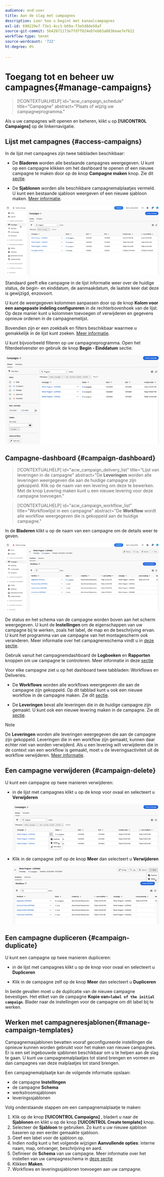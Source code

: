 ```yaml
---
audience: end-user
title: Aan de slag met campagnes
description: Leer hoe u begint met kanaalcampagnes
exl-id: 690229e7-73e1-4cc1-b69a-f3e5d8de58af
source-git-commit: 5b42671173e7fd7f024eb7eb03a0836eae7ef622
workflow-type: tm+mt
source-wordcount: '722'
ht-degree: 0%

---
```


# Toegang tot en beheer uw campagnes{#manage-campaigns}

>[!CONTEXTUALHELP]
>id="acw_campaign_schedule"
>title="Campagne"
>abstract="Plaats of wijzig uw campagneprogramma."

Als u uw campagnes wilt openen en beheren, klikt u op **[!UICONTROL Campaigns]** op de linkernavigatie.

## Lijst met campagnes {#access-campaigns}

In de lijst met campagnes zijn twee tabbladen beschikbaar:

* De **Bladeren** worden alle bestaande campagnes weergegeven. U kunt op een campagne klikken om het dashboard te openen of een nieuwe campagne te maken door op de knop **Campagne maken** knop. Zie dit [sectie](create-campaigns.md#create-campaigns).

* De **Sjablonen** worden alle beschikbare campagnemalplaatjes vermeld. U kunt een bestaande sjabloon weergeven of een nieuwe sjabloon maken. [Meer informatie](#manage-campaign-templates).

![Lijst met campagnes](assets/campaign-list.png)

Standaard geeft elke campagne in de lijst informatie weer over de huidige status, de begin- en einddatum, de aanmaakdatum, de laatste keer dat deze is gewijzigd, enzovoort.

U kunt de weergegeven kolommen aanpassen door op de knop **Kolom voor een aangepaste indeling configureren** in de rechterbovenhoek van de lijst. Op deze manier kunt u kolommen toevoegen of verwijderen en gegevens opnieuw ordenen in de campagnemelijst.

Bovendien zijn er een zoekbalk en filters beschikbaar waarmee u gemakkelijk in de lijst kunt zoeken. [Meer informatie](../get-started/user-interface.md#list-screens).

U kunt bijvoorbeeld filteren op uw campagneprogramma. Open het filterdeelvenster en gebruik de knop **Begin - Einddatum** sectie:

![Campagne, filter](assets/campaign-filter-on-dates.png)

## Campagne-dashboard {#campaign-dashboard}

>[!CONTEXTUALHELP]
>id="acw_campaign_delivery_list"
>title="Lijst van leveringen in de campagne"
>abstract="De **Leveringen** worden alle leveringen weergegeven die aan de huidige campagne zijn gekoppeld. Klik op de naam van een levering om deze te bewerken. Met de knop Levering maken kunt u een nieuwe levering voor deze campagne toevoegen."

>[!CONTEXTUALHELP]
>id="acw_campaign_workflow_list"
>title="Workflowlijst in een campagne"
>abstract="De **Workflow** wordt alle workflow weergegeven die is gekoppeld aan de huidige campagne."

In de **Bladeren** klikt u op de naam van een campagne om de details weer te geven.

![Campagne-dashboard](assets/campaign-dashboard.png)

De status en het schema van de campagne worden boven aan het scherm weergegeven. U kunt de **Instellingen** om de eigenschappen van uw campagne bij te werken, zoals het label, de map en de beschrijving ervan. U kunt het programma van uw campagne van het montagescherm ook veranderen. Meer informatie over het campagnereschema vindt u in [deze sectie](create-campaigns.md#campaign-schedule).

Gebruik vanuit het campagnemdashboard de **Logboeken** en **Rapporten** knoppen om uw campagne te controleren. Meer informatie in deze [sectie](create-campaigns.md#create-campaigns)

Voor elke campagne ziet u op het dashboard twee tabbladen: Workflows en Deliveries.

* De **Workflows** worden alle workflows weergegeven die aan de campagne zijn gekoppeld. Op dit tabblad kunt u ook een nieuwe workflow in de campagne maken. Zie dit [sectie](create-campaigns.md#create-campaigns).

* De **Leveringen** bevat alle leveringen die in de huidige campagne zijn gemaakt. U kunt ook een nieuwe levering maken in de campagne. Zie dit [sectie](create-campaigns.md#create-campaigns).

>[!NOTE]
>
>De **Leveringen** worden alle leveringen weergegeven die aan de campagne zijn gekoppeld. Leveringen die in een workflow zijn gemaakt, kunnen daar echter niet van worden verwijderd. Als u een levering wilt verwijderen die in de context van een workflow is gemaakt, moet u de leveringsactiviteit uit de workflow verwijderen. [Meer informatie](../msg/gs-messages.md#delivery-delete).


## Een campagne verwijderen {#campaign-delete}

U kunt een campagne op twee manieren verwijderen:

* in de lijst met campagnes klikt u op de knop voor ovaal en selecteert u **Verwijderen**

  ![Een campagne verwijderen uit de lijst met campagnes](assets/delete-a-campaign-from-list.png)

* Klik in de campagne zelf op de knop **Meer** dan selecteert u **Verwijderen**

  ![Een campagne verwijderen van het campagnedashboard](assets/delete-a-campaign-from-dashboard.png)


## Een campagne dupliceren {#campaign-duplicate}

U kunt een campagne op twee manieren dupliceren:

* in de lijst met campagnes klikt u op de knop voor ovaal en selecteert u **Dupliceren**

* Klik in de campagne zelf op de knop **Meer** dan selecteert u **Dupliceren**

In beide gevallen moet u de duplicatie van de nieuwe campagne bevestigen. Het etiket van de campagne **Kopie van`<label of the initial campaign`**. Blader naar de instellingen voor de campagne om dit label bij te werken.


## Werken met campagneresjablonen{#manage-campaign-templates}

Campagnemasjablonen bevatten vooraf geconfigureerde instellingen die opnieuw kunnen worden gebruikt voor het maken van nieuwe campagnes. Er is een set ingebouwde sjablonen beschikbaar om u te helpen aan de slag te gaan. U kunt uw campagnemalplaatjes tot stand brengen en vormen en dan campagnes van deze malplaatjes tot stand brengen.

Een campagnemalplaatje kan de volgende informatie opslaan:

* de campagne **Instellingen**
* de campagne  **Schema**
* werkstroomsjablonen
* leveringssjablonen

Volg onderstaande stappen om een campagnemalplaatje te maken:

1. Klik op de knop **[!UICONTROL Campaigns]** , bladert u naar de **Sjablonen** en klikt u op de knop **[!UICONTROL Create template]** knop.
1. Selecteer de **Sjabloon** te gebruiken. Zo kunt u uw nieuwe sjabloon baseren op een eerder gemaakte sjabloon.
1. Geef een label voor de sjabloon op.
1. Indien nodig kunt u het volgende wijzigen **Aanvullende opties**: interne naam, map, ontvanger, beschrijving en aard.
1. Definieer de **Schema** van uw campagne. Meer informatie over het instellen van uw campagneschema in [deze sectie](create-campaigns.md#campaign-schedule)
1. Klikken **Maken**.
1. Workflows en leveringssjablonen toevoegen aan uw campagne.

